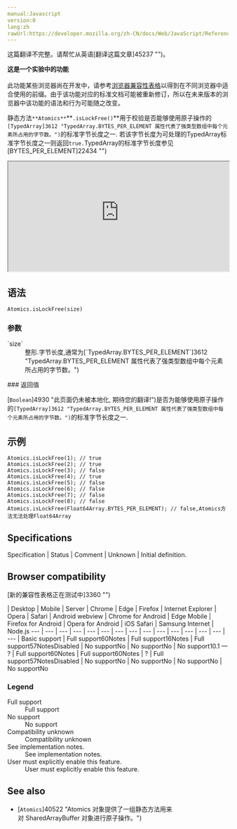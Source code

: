 ```yaml
---
manual:Javascript
version:0
lang:zh
rawUrl:https://developer.mozilla.org/zh-CN/docs/Web/JavaScript/Reference/Global_Objects/Atomics/isLockFree
---
```




这篇翻译不完整。请帮忙从英语[翻译这篇文章]45237 "")。






**这是一个实验中的功能**<br></br>此功能某些浏览器尚在开发中，请参考[浏览器兼容性表格](%41775#Browser_compatibility "")以得到在不同浏览器中适合使用的前缀。由于该功能对应的标准文档可能被重新修订，所以在未来版本的浏览器中该功能的语法和行为可能随之改变。





静态方法`**Atomics**`**`.isLockFree()`**用于校验是否能够使用原子操作的`[TypedArray]3612 "TypedArray.BYTES_PER_ELEMENT 属性代表了强类型数组中每个元素所占用的字节数。")`的标准字节长度之一. 若该字节长度为可处理的TypedArray标准字节长度之一则返回`true.`TypedArray的标准字节长度参见[BYTES_PER_ELEMENT]22434 "")

<iframe src='https://interactive-examples.mdn.mozilla.net/pages/js/atomics-islockfree.html' width='100%' height='250'></iframe>

## 语法<a name="语法"></a>

```
Atomics.isLockFree(size)

```

### 参数<a name="参数"></a>
<dl><dt id=''>`size`</dt><dd>整形.字节长度,通常为[`TypedArray.BYTES_PER_ELEMENT`]3612 "TypedArray.BYTES_PER_ELEMENT 属性代表了强类型数组中每个元素所占用的字节数。")</dd></dl>
### 返回值<a name="返回值"></a>


[`Boolean`]4930 "此页面仍未被本地化, 期待您的翻译!")是否为能够使用原子操作的`[TypedArray]3612 "TypedArray.BYTES_PER_ELEMENT 属性代表了强类型数组中每个元素所占用的字节数。")`的标准字节长度之一.


## 示例<a name="示例"></a>

```
Atomics.isLockFree(1); // true
Atomics.isLockFree(2); // true
Atomics.isLockFree(3); // false
Atomics.isLockFree(4); // true
Atomics.isLockFree(5); // false
Atomics.isLockFree(6); // false
Atomics.isLockFree(7); // false
Atomics.isLockFree(8); // false
Atomics.isLockFree(Float64Array.BYTES_PER_ELEMENT); // false,Atomics方法无法处理Float64Array
```

## Specifications<a name="Specifications"></a>

Specification | Status | Comment 
 | Unknown | Initial definition. 


## Browser compatibility<a name="Browser_compatibility"></a>
[新的兼容性表格正在测试中<i></i>]3360 "")

 | <abbr>Desktop<i></i></abbr> | <abbr>Mobile<i></i></abbr> | <abbr>Server<i></i></abbr> 
 | <abbr>Chrome<i></i></abbr> | <abbr>Edge<i></i></abbr> | <abbr>Firefox<i></i></abbr> | <abbr>Internet Explorer<i></i></abbr> | <abbr>Opera<i></i></abbr> | <abbr>Safari<i></i></abbr> | <abbr>Android webview<i></i></abbr> | <abbr>Chrome for Android<i></i></abbr> | <abbr>Edge Mobile<i></i></abbr> | <abbr>Firefox for Android<i></i></abbr> | <abbr>Opera for Android<i></i></abbr> | <abbr>iOS Safari<i></i></abbr> | <abbr>Samsung Internet<i></i></abbr> | <abbr>Node.js<i></i></abbr> 
 ---  |  ---  |  ---  |  ---  |  ---  |  ---  |  ---  |  ---  |  ---  |  ---  |  ---  |  ---  |  ---  |  ---  |  ---  | 
Basic support | <abbr>Full support</abbr>60<abbr>Notes<i></i></abbr> | <abbr>Full support</abbr>16<abbr>Notes<i></i></abbr> | <abbr>Full support</abbr>57<abbr>Notes<i></i></abbr><abbr>Disabled<i></i></abbr> | <abbr>No support</abbr>No | <abbr>No support</abbr>No | <abbr>No support</abbr>10.1 — ? | <abbr>Full support</abbr>60<abbr>Notes<i></i></abbr> | <abbr>Full support</abbr>60<abbr>Notes<i></i></abbr> | <abbr>?</abbr> | <abbr>Full support</abbr>57<abbr>Notes<i></i></abbr><abbr>Disabled<i></i></abbr> | <abbr>No support</abbr>No | <abbr>No support</abbr>No | <abbr>No support</abbr>No | <abbr>No support</abbr>No 


### Legend<a name="Legend"></a>
<dl><dt id=''><abbr>Full support</abbr></dt><dd>Full support</dd><dt id=''><abbr>No support</abbr></dt><dd>No support</dd><dt id=''><abbr>Compatibility unknown</abbr></dt><dd>Compatibility unknown</dd><dt id=''><abbr>See implementation notes.<i></i></abbr></dt><dd>See implementation notes.</dd><dt id=''><abbr>User must explicitly enable this feature.<i></i></abbr></dt><dd>User must explicitly enable this feature.</dd></dl>

## See also<a name="See_also"></a>

* [`Atomics`]40522 "Atomics 对象提供了一组静态方法用来对 SharedArrayBuffer 对象进行原子操作。")



